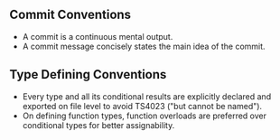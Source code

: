 ## Commit Conventions

- A commit is a continuous mental output.
- A commit message concisely states the main idea of the commit.

## Type Defining Conventions

- Every type and all its conditional results are explicitly declared and exported on file level to avoid TS4023 ("but cannot be named").
- On defining function types, function overloads are preferred over conditional types for better assignability.

